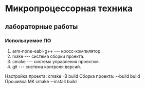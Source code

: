 # Микропроцессорная техника
## лабораторные работы

### Используемое ПО
1. arm-none-eabi-g++ --- кросс-компилятор.
1. make --- система сборки проекта.
1. cmake --- система управления проектом.
1. git --- система контроля версий.


Настройка проекта:
cmake -B build
Сборка проекта:
  --build build
  Прошивка МК  cmake
  --install build
  
